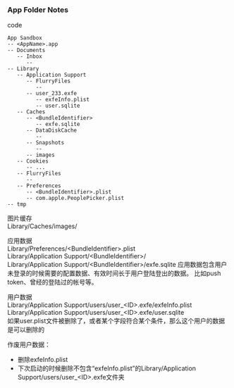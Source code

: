 ### App Folder Notes

code

    App Sandbox
    -- <AppName>.app
    -- Documents
       -- Inbox
          -- 
    -- Library
       -- Application Support
          -- FlurryFiles
             -- 
          -- user_233.exfe
             -- exfeInfo.plist
             -- user.sqlite
       -- Caches
          -- <BundleIdentifier>
             -- exfe.sqlite
          -- DataDiskCache
             -- 
          -- Snapshots
             -- 
          -- images
       -- Cookies
          -- ...
       -- FlurryFiles
          -- 
       -- Preferences
          -- <BundleIdentifier>.plist 
          -- com.apple.PeoplePicker.plist
    -- tmp

图片缓存    
Library/Caches/images/

应用数据    
Library/Preferences/\<BundleIdentifier>.plist    
Library/Application Support/\<BundleIdentifier>/    
Library/Application Support/\<BundleIdentifier>/exfe.sqlite 
应用数据包含用户未登录的时候需要的配置数据、有效时间长于用户登陆登出的数据。
比如push token、曾经的登陆过的帐号等。    

用户数据    
Library/Application Support/users/user\_\<ID>.exfe/exfeInfo.plist    
Library/Application Support/users/user\_\<ID>.exfe/user.sqlite    
如果user.plist文件被删除了，或者某个字段符合某个条件，那么这个用户的数据是可以删除的    

作废用户数据：    
* 删除exfeInfo.plist    
* 下次启动的时候删除不包含“exfeInfo.plist”的Library/Application Support/users/user\_\<ID>.exfe文件夹    